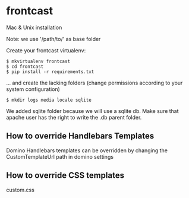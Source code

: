 frontcast
=========

Mac & Unix installation

Note: we use '/path/to/' as base folder

Create your frontcast virtualenv:

	$ mkvirtualenv frontcast
	$ cd frontcast
	$ pip install -r requirements.txt

… and create the lacking folders (change permissions according to your system configuration)
	
	$ mkdir logs media locale sqlite
	

We added sqlite folder because we will use a sqlite db. Make sure that apache user has the right to write the .db parent folder.



How to override Handlebars Templates
---

Domino Handlebars templates can be overridden by changing the CustomTemplateUrl path in domino settings

How to override CSS templates
---
custom.css